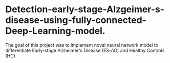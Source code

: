 # Detection-early-stage-Alzgeimer-s-disease-using-fully-connected-Deep-Learning-model.
The goal of this project was to implement novel neural network model to differentiate Early-stage Alzheimer's Disease (ES-AD) and Healthy Controls (HC).
